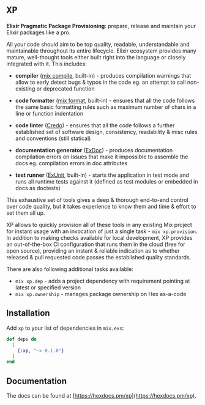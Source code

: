 # `XP`

**Elixir Pragmatic Package Provisioning**: prepare, release and maintain your Elixir packages like a
pro.

All your code should aim to be top quality, readable, understandable and maintainable throughout its
entire lifecycle. Elixir ecosystem provides many mature, well-thought tools either built right into
the language or closely integrated with it. This includes:

- **compiler** ([mix compile], built-in) - produces compilation warnings that allow to early
  detect bugs & typos in the code eg. an attempt to call non-existing or deprecated function

- **code formatter** ([mix format], built-in) - ensures that all the code follows the same basic
  formatting rules such as maximum number of chars in a line or function indentation

- **code linter** ([Credo]) - ensures that all the code follows a further established set of
  software design, consistency, readability & misc rules and conventions (still statical)

- **documentation generator** ([ExDoc]) - produces documentation compilation errors on issues that
  make it impossible to assemble the docs eg. compilation errors in doc attributes

- **test runner** ([ExUnit], built-in) - starts the application in test mode and runs all runtime
  tests against it (defined as test modules or embedded in docs as doctests)

This exhaustive set of tools gives a deep & thorough end-to-end control over code quality, but it
takes experience to know them and time & effort to set them all up.

XP allows to quickly provision all of these tools in any existing Mix project for instant usage with
an invocation of just a single task - `mix xp.provision`. In addition to making checks available for
local development, XP provides an out-of-the-box CI configuration that runs them in the cloud (free
for open source), providing an instant & reliable indication as to whether released & pull requested
code passes the established quality standards.

There are also following additional tasks available:

- `mix xp.dep` - adds a project dependency with requirement pointing at latest or specified version
- `mix xp.ownership` - manages package ownership on Hex as-a-code

## Installation

Add `xp` to your list of dependencies in `mix.exs`:

```elixir
def deps do
  [
    {:xp, "~> 0.1.0"}
  ]
end
```

## Documentation

The docs can be found at [https://hexdocs.pm/xp](https://hexdocs.pm/xp).

[mix compile]: https://hexdocs.pm/mix/Mix.Tasks.Compile.Elixir.html
[mix format]: https://hexdocs.pm/mix/master/Mix.Tasks.Format.html
[Credo]: https://hexdocs.pm/credo
[ExDoc]: https://hexdocs.pm/ex_doc
[ExUnit]: https://hexdocs.pm/ex_unit
